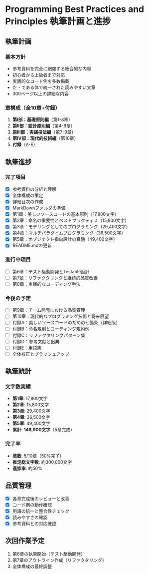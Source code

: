 # Programming Best Practices and Principles 執筆計画と進捗

## 執筆計画

### 基本方針
- 参考資料を完全に網羅する総合的な内容
- 初心者から上級者まで対応
- 実践的なコード例を多数掲載
- だ・である体で統一された読みやすい文章
- 300ページ以上の詳細な内容

### 章構成（全10章+付録）
1. **第I部：基礎原則編**（第1-3章）
2. **第II部：設計原則編**（第4-6章）  
3. **第III部：実践技法編**（第7-9章）
4. **第IV部：現代的技術編**（第10章）
5. **付録**（A-E）

## 執筆進捗

### 完了項目
- [x] 参考資料の分析と理解
- [x] 全体構成の策定
- [x] 詳細目次の作成
- [x] MarkDownフォルダの準備
- [x] 第1章：美しいソースコードの基本原則（17,800文字）
- [x] 第2章：命名の重要性とベストプラクティス（15,800文字）
- [x] 第3章：モデリングとしてのプログラミング（29,400文字）
- [x] 第4章：マルチパラダイムプログラミング（36,500文字）
- [x] 第5章：オブジェクト指向設計の真髄（49,400文字）
- [x] README.mdの更新

### 進行中項目
- [ ] 第6章：テスト駆動開発とTestable設計
- [ ] 第7章：リファクタリングと継続的品質改善
- [ ] 第8章：実践的なコーディング手法

### 今後の予定
- [ ] 第9章：チーム開発における品質管理
- [ ] 第10章：現代的なプログラミング技術と将来展望
- [ ] 付録A：美しいソースコードのための七箇条（詳細版）
- [ ] 付録B：命名規則とコーディング規約例
- [ ] 付録C：リファクタリングパターン集
- [ ] 付録D：参考文献と出典
- [ ] 付録E：用語集
- [ ] 全体校正とブラッシュアップ

## 執筆統計

### 文字数実績
- **第1章**: 17,800文字
- **第2章**: 15,800文字  
- **第3章**: 29,400文字
- **第4章**: 36,500文字
- **第5章**: 49,400文字
- **累計**: **148,900文字**（5章完成）

### 完了率
- **章数**: 5/10章（50%完了）
- **推定総文字数**: 約300,000文字
- **進捗率**: 約50%

## 品質管理
- [x] 各章完成後のレビューと改善
- [x] コード例の動作確認
- [x] 用語の統一と整合性チェック
- [x] 読みやすさの確認
- [x] 参考資料との対応確認

## 次回作業予定
1. 第6章の執筆開始（テスト駆動開発）
2. 第7章のアウトライン作成（リファクタリング）
3. 全体構成の最終調整
